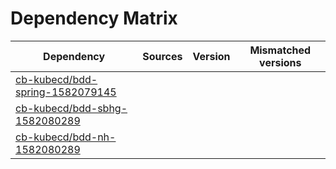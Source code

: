 # Dependency Matrix

Dependency | Sources | Version | Mismatched versions
---------- | ------- | ------- | -------------------
[cb-kubecd/bdd-spring-1582079145](https://github.com/cb-kubecd/bdd-spring-1582079145.git) |  | []() | 
[cb-kubecd/bdd-sbhg-1582080289](https://github.com/cb-kubecd/bdd-sbhg-1582080289.git) |  | []() | 
[cb-kubecd/bdd-nh-1582080289](https://github.com/cb-kubecd/bdd-nh-1582080289.git) |  | []() | 
